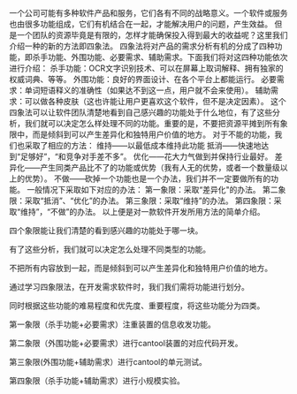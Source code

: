 一个公司可能有多种软件产品和服务，它们各有不同的战略意义。一个软件或服务也由很多功能组成，它们有机结合在一起，才能解决用户的问题，产生效益。
但是一个团队的资源毕竟是有限的，怎样才能确保投入得到最大的收益呢？这里我们介绍一种的新的方法即四象法。
四象法将对产品的需求分析有机的分成了四种功能，即杀手功能、外围功能、必要需求、辅助需求。下面我们将对这四种功能依次进行介绍：
杀手功能：OCR文字识别技术、可以在屏幕上取词解释、拥有独家的权威词典、等等。
外围功能：良好的界面设计、在各个平台上都能运行。
必要需求：单词短语释义的准确性（如果达不到这一点，用户就不会来使用）。
辅助需求：可以做各种皮肤（这也许能让用户更喜欢这个软件，但不是决定因素）。
这个四象法可以让软件团队清楚地看到自己感兴趣的功能处于什么地位，有了这些分析，我们就可以决定怎么样处理不同的功能。重要的是，不要把资源平摊到所有象限中，而是倾斜到可以产生差异化和独特用户价值的地方。
对于不能的功能，我们也采取了相应的方法：
维持——以最低成本维持此功能
抵消——快速地达到“足够好”，“和竞争对手差不多”。
优化——花大力气做到并保持行业最好。
差异化——产生同类产品比不了的功能或优势（我有人无的优势，或者一个数量级以上的优势）。
不做——砍掉一个功能也是一个办法，我们并不一定要做所有的功能。
一般情况下采取如下对应的办法：
第一象限：采取“差异化"的办法。
第二象限：采取“抵消”、“优化”的办法。
第三象限：采取“维持”的办法。
第四象限：采取“维持”，“不做”的办法。
以上便是对一款软件开发所用方法的简单介绍。

四个象限能让我们清楚的看到感兴趣的功能处于哪一块。

有了这些分析，我们就可以决定怎么处理不同类型的功能。

不把所有内容放到一起，而是倾斜到可以产生差异化和独特用户价值的地方。

通过学习四象限法，在开发需求软件时，我们我们需将功能进行划分。

同时根据这些功能的难易程度和优先度、重要程度，将这些功能分为四类。 

第一象限（杀手功能+必要需求）注重装置的信息收发功能。 

第二象限（外围功能+必要需求）进行cantool装置的对应代码开发。 

第三象限(外围功能+辅助需求）进行cantool的单元测试。 

第四象限（杀手功能+辅助需求）进行小规模实验。
